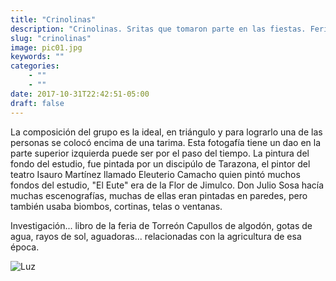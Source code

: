 ```yaml
---
title: "Crinolinas"
description: "Crinolinas. Sritas que tomaron parte en las fiestas. Feria del algodón 1925"
slug: "crinolinas"
image: pic01.jpg
keywords: ""
categories: 
    - ""
    - ""
date: 2017-10-31T22:42:51-05:00
draft: false
---
```

La composición del grupo es la ideal, en triángulo y para lograrlo una de las personas se colocó encima de una tarima. Esta fotogafía tiene un dao en la parte superior izquierda puede ser por el paso del tiempo.  La pintura del fondo del estudio, fue pintada por un discipúlo de Tarazona, el pintor del teatro Isauro Martínez llamado Eleuterio Camacho quien pintó muchos fondos del estudio, "El Eute" era de la Flor de Jimulco. Don Julio Sosa hacía muchas escenografías, muchas de ellas eran pintadas en paredes, pero también usaba biombos, cortinas, telas o ventanas.  

Investigación... libro de la feria de Torreón
Capullos de algodón, gotas de agua, rayos de sol, aguadoras... relacionadas con la agricultura de esa época.

![Luz](https://claudiaguerreros.github.io/juliososa/img/pic01.jpg)
